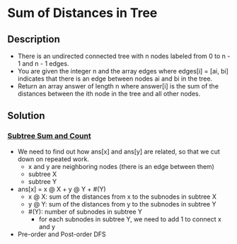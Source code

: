 # Sum of Distances in Tree

## Description

* There is an undirected connected tree with n nodes labeled from 0 to n - 1 and n - 1 edges.
* You are given the integer n and the array edges where edges[i] = [ai, bi] indicates that there is an edge between nodes ai and bi in the tree.
* Return an array answer of length n where answer[i] is the sum of the distances between the ith node in the tree and all other nodes.

## Solution

### [Subtree Sum and Count](https://leetcode.com/problems/sum-of-distances-in-tree/solution/)

* We need to find out how ans[x] and ans[y] are related, so that we cut down on repeated work.
  * x and y are neighboring nodes (there is an edge between them)
  * subtree X
  * subtree Y
* ans[x] = x @ X + y @ Y + #(Y)
  * x @ X: sum of the distances from x to the subnodes in subtree X
  * y @ Y: sum of the distances from y to the subnodes in subtree Y
  * #(Y): number of subnodes in subtree Y
    * for each subnodes in subtree Y, we need to add 1 to connect x and y
* Pre-order and Post-order DFS
